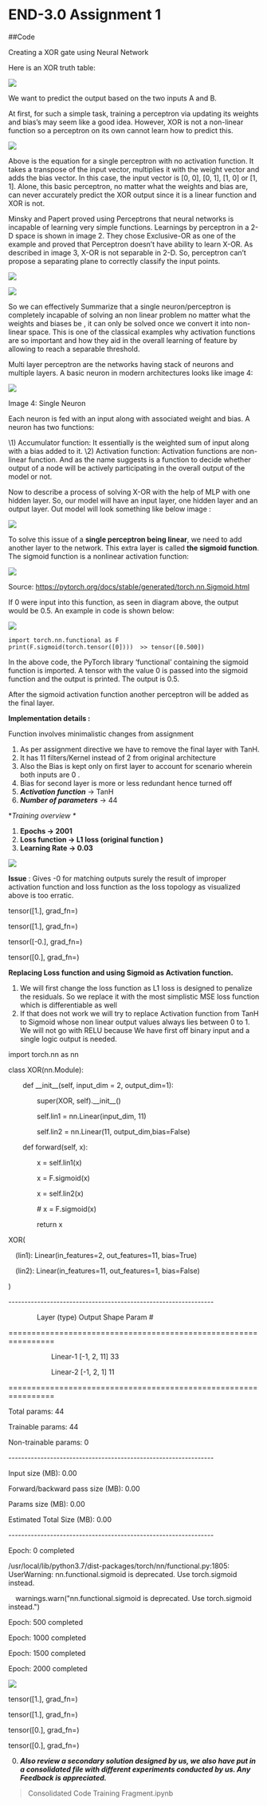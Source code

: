 # END-3.0  Assignment 1 

##Code

Creating a XOR gate using Neural Network 

Here is an XOR truth table:

![](Session1/Resources/001.png)

We want to predict the output based on the two inputs A and B.

At first, for such a simple task, training a perceptron via updating its weights and bias’s may seem like a good idea. However, XOR is not a non-linear function so a perceptron on its own cannot learn how to predict this.


![](Session1/Resources/002.png)

Above is the equation for a single perceptron with no activation function. It takes a transpose of the input vector, multiplies it with the weight vector and adds the bias vector. In this case, the input vector is [0, 0], [0, 1], [1, 0] or [1, 1]. Alone, this basic perceptron, no matter what the weights and bias are, can never accurately predict the XOR output since it is a linear function and XOR is not.

Minsky and Papert proved using Perceptrons  that neural networks is incapable of learning very simple functions. Learnings by perceptron in a 2-D space is shown in image 2. They chose Exclusive-OR as one of the example and proved that Perceptron doesn’t have ability to learn X-OR. As described in image 3, X-OR is not separable in 2-D. So, perceptron can’t propose a separating plane to correctly classify the input points.

![](Session1/Resources/003.png)

![](Session1/Resources/004.png)

So we can effectively Summarize that a single neuron/perceptron is completely incapable of solving an non linear problem no matter what the weights and biases be , it can only be solved once we convert it into non-linear space. This is one of the classical examples why activation functions are so important and how they aid in the overall learning of feature by allowing to reach a separable threshold.

Multi layer perceptron are the networks having stack of neurons and multiple layers. A basic neuron in modern architectures looks like image 4:

![](Session1/Resources/005.png)

Image 4: Single Neuron

Each neuron is fed with an input along with associated weight and bias. A neuron has two functions:

\1) Accumulator function: It essentially is the weighted sum of input along with a bias added to it.
\2) Activation function: Activation functions are non-linear function. And as the name suggests is a function to decide whether output of a node will be actively participating in the overall output of the model or not. 

Now to describe a process of solving X-OR with the help of MLP with one hidden layer. So, our model will have an input layer, one hidden layer and an output layer. Out model will look something like below image :

![](Session1/Resources/006.png)

To solve this issue of a **single perceptron being linear**, we need to add another layer to the network. This extra layer is called **the sigmoid function**. The sigmoid function is a nonlinear activation function:

![](Session1/Resources/007.png)

Source: <https://pytorch.org/docs/stable/generated/torch.nn.Sigmoid.html>

If 0 were input into this function, as seen in diagram above, the output would be 0.5. An example in code is shown below:

![](Session1/Resources/008.png)
```{python}
import torch.nn.functional as F
print(F.sigmoid(torch.tensor([0])))  >> tensor([0.500])
```
In the above code, the PyTorch library ‘functional’ containing the sigmoid function is imported. A tensor with the value 0 is passed into the sigmoid function and the output is printed. The output is 0.5.

After the sigmoid activation function another perceptron will be added as the final layer. 

**Implementation details :** 

Function involves minimalistic changes from assignment

1. As per assignment directive we have to remove the final layer with TanH.
1. It has 11 filters/Kernel instead of 2 from original architecture
1. Also the Bias is kept only on first layer to account for scenario wherein both inputs are 0 .
1. Bias for second layer is more or less redundant hence turned off
1. ***Activation function*** -> TanH
1. ***Number of parameters*** -> 44

\**Training overview \**

1. **Epochs -> 2001**
1. **Loss function -> L1 loss (original function )**
1. **Learning Rate -> 0.03**

![](Session1/Resources/0005.png)

**Issue** : Gives -0 for matching outputs surely the result of improper activation function and loss function as the loss topology as visualized above is too erratic.

tensor([1.], grad\_fn=<RoundBackward>)

tensor([1.], grad\_fn=<RoundBackward>)

tensor([-0.], grad\_fn=<RoundBackward>)

tensor([0.], grad\_fn=<RoundBackward>)

**Replacing Loss function and using Sigmoid as Activation function.**

1. We will first change the loss function as L1 loss is designed to penalize the residuals. So we replace it with the most simplistic MSE loss function which is differentiable as well
1. If that does not work we will try to replace Activation function from TanH to Sigmoid whose non linear output values always lies between 0 to 1. We will not go with RELU because We have first off binary input and a single logic output is needed.

import torch.nn as nn 

class XOR(nn.Module):

`    `def \_\_init\_\_(self, input\_dim = 2, output\_dim=1):

`        `super(XOR, self).\_\_init\_\_()

`        `self.lin1 = nn.Linear(input\_dim, 11)

`        `self.lin2 = nn.Linear(11, output\_dim,bias=False)



`    `def forward(self, x):

`        `x = self.lin1(x)

`        `x = F.sigmoid(x)

`        `x = self.lin2(x)

`        `# x = F.sigmoid(x)

`        `return x


XOR(

`  `(lin1): Linear(in\_features=2, out\_features=11, bias=True)

`  `(lin2): Linear(in\_features=11, out\_features=1, bias=False)

)

\----------------------------------------------------------------

`        `Layer (type)               Output Shape         Param #

\================================================================

`            `Linear-1                [-1, 2, 11]              33

`            `Linear-2                 [-1, 2, 1]              11

\================================================================

Total params: 44

Trainable params: 44

Non-trainable params: 0

\----------------------------------------------------------------

Input size (MB): 0.00

Forward/backward pass size (MB): 0.00

Params size (MB): 0.00

Estimated Total Size (MB): 0.00

\----------------------------------------------------------------

Epoch: 0 completed

/usr/local/lib/python3.7/dist-packages/torch/nn/functional.py:1805: UserWarning: nn.functional.sigmoid is deprecated. Use torch.sigmoid instead.

`  `warnings.warn("nn.functional.sigmoid is deprecated. Use torch.sigmoid instead.")

Epoch: 500 completed

Epoch: 1000 completed

Epoch: 1500 completed

Epoch: 2000 completed

![](Session1/Resources/009.png)

tensor([1.], grad\_fn=<RoundBackward>)

tensor([1.], grad\_fn=<RoundBackward>)

tensor([0.], grad\_fn=<RoundBackward>)

tensor([0.], grad\_fn=<RoundBackward>)



0. ***Also review a secondary solution designed by us, we also have put in a consolidated file with different experiments conducted by us. Any Feedback is appreciated.***

> Consolidated Code Training Fragment.ipynb



